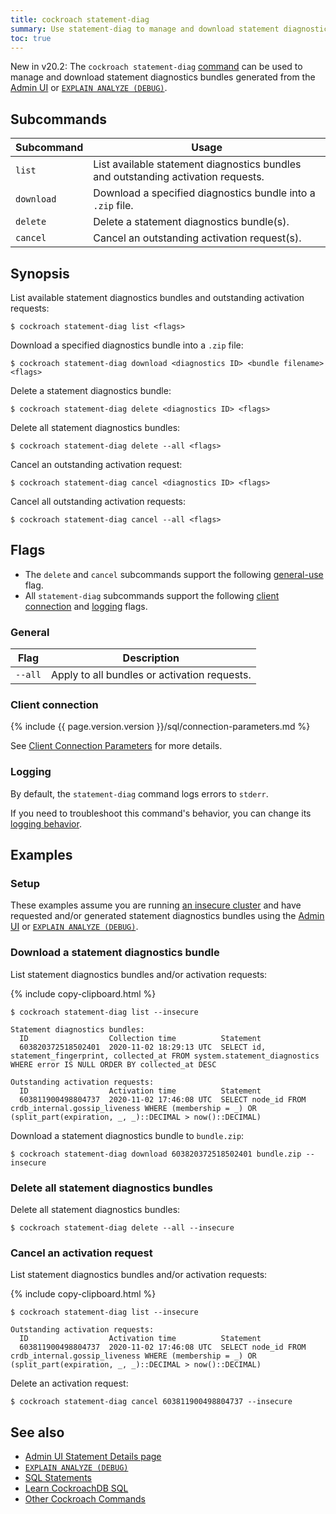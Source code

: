 ```yaml
---
title: cockroach statement-diag
summary: Use statement-diag to manage and download statement diagnostics bundles.
toc: true
---
```


<span class="version-tag">New in v20.2:</span> The `cockroach statement-diag` [command](cockroach-commands.html) can be used to manage and download statement diagnostics bundles generated from the [Admin UI](admin-ui-statements-page.html#diagnostics) or [`EXPLAIN ANALYZE (DEBUG)`](explain-analyze.html#explain-analyze-debug).

## Subcommands

Subcommand | Usage
-----------|------
`list` | List available statement diagnostics bundles and outstanding activation requests.
`download` | Download a specified diagnostics bundle into a `.zip` file.
`delete` | Delete a statement diagnostics bundle(s).
`cancel` | Cancel an outstanding activation request(s).

## Synopsis

List available statement diagnostics bundles and outstanding activation requests:

~~~ shell
$ cockroach statement-diag list <flags>
~~~

Download a specified diagnostics bundle into a `.zip` file:

~~~ shell
$ cockroach statement-diag download <diagnostics ID> <bundle filename> <flags>
~~~

Delete a statement diagnostics bundle:

~~~ shell
$ cockroach statement-diag delete <diagnostics ID> <flags>
~~~

Delete all statement diagnostics bundles:

~~~ shell
$ cockroach statement-diag delete --all <flags>
~~~

Cancel an outstanding activation request:

~~~ shell
$ cockroach statement-diag cancel <diagnostics ID> <flags>
~~~

Cancel all outstanding activation requests:

~~~ shell
$ cockroach statement-diag cancel --all <flags>
~~~

## Flags

- The `delete` and `cancel` subcommands support the following [general-use](#general) flag.
- All `statement-diag` subcommands support the following [client connection](#client-connection) and [logging](#logging) flags.

### General

Flag | Description
-----|------------
`--all` | Apply to all bundles or activation requests.

### Client connection

{% include {{ page.version.version }}/sql/connection-parameters.md %}

See [Client Connection Parameters](connection-parameters.html) for more details.

### Logging

By default, the `statement-diag` command logs errors to `stderr`.

If you need to troubleshoot this command's behavior, you can change its [logging behavior](debug-and-error-logs.html).

## Examples

### Setup

These examples assume you are running [an insecure cluster](start-a-local-cluster.html) and have requested and/or generated statement diagnostics bundles using the [Admin UI](admin-ui-statements-page.html#diagnostics) or [`EXPLAIN ANALYZE (DEBUG)`](explain-analyze.html#explain-analyze-debug).

### Download a statement diagnostics bundle

List statement diagnostics bundles and/or activation requests:

{% include copy-clipboard.html %}
~~~ shell
$ cockroach statement-diag list --insecure
~~~

~~~
Statement diagnostics bundles:
  ID                  Collection time          Statement
  603820372518502401  2020-11-02 18:29:13 UTC  SELECT id, statement_fingerprint, collected_at FROM system.statement_diagnostics WHERE error IS NULL ORDER BY collected_at DESC

Outstanding activation requests:
  ID                  Activation time          Statement
  603811900498804737  2020-11-02 17:46:08 UTC  SELECT node_id FROM crdb_internal.gossip_liveness WHERE (membership = _) OR (split_part(expiration, _, _)::DECIMAL > now()::DECIMAL)
~~~

Download a statement diagnostics bundle to `bundle.zip`:

~~~ shell
$ cockroach statement-diag download 603820372518502401 bundle.zip --insecure
~~~

### Delete all statement diagnostics bundles

Delete all statement diagnostics bundles:

~~~ shell
$ cockroach statement-diag delete --all --insecure
~~~

### Cancel an activation request

List statement diagnostics bundles and/or activation requests:

{% include copy-clipboard.html %}
~~~ shell
$ cockroach statement-diag list --insecure
~~~

~~~
Outstanding activation requests:
  ID                  Activation time          Statement
  603811900498804737  2020-11-02 17:46:08 UTC  SELECT node_id FROM crdb_internal.gossip_liveness WHERE (membership = _) OR (split_part(expiration, _, _)::DECIMAL > now()::DECIMAL)
~~~

Delete an activation request:

~~~ shell
$ cockroach statement-diag cancel 603811900498804737 --insecure
~~~

## See also

- [Admin UI Statement Details page](admin-ui-statements-page.html#statement-details-page)
- [`EXPLAIN ANALYZE (DEBUG)`](explain-analyze.html#explain-analyze-debug)
- [SQL Statements](sql-statements.html)
- [Learn CockroachDB SQL](learn-cockroachdb-sql.html)
- [Other Cockroach Commands](cockroach-commands.html)
